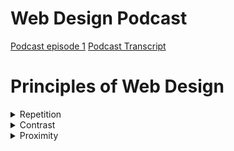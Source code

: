 <!DOCTYPE html>
<html lang="en">
<html>
  <head>
    <title>Web Design Podcast</title>
    </head>
<BODY>
    <h1>Web Design Podcast</h1>
    <a href="podcast.mp3">Podcast episode 1</a>
    <a href="podcast.txt">Podcast Transcript</a>
</BODY>
</html>
<!DOCTYPE html>
<html lang="en">
<head>
<title>Principles of web desing</title>
</head>
<body>
<h1> Principles of Web Design</h1>
<details>
    <summary>Repetition</summary>
    <p>Repeat visual components throughout the design</p>
    </details>
    <details>
    <summary>Contrast</summary>
    <p>Add visual excitement and draw attention</p>
    </details>
    <details>
    <summary>Proximity</summary>
    <p>Group related items</p>
    <summary>Alignment</summary>
<p>Align elements to create visual unity</p>
</details>
</body>
</html>
